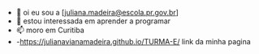 - 👋 oi eu sou a [juliana.madeira@escola.pr.gov.br]
- 🌱 estou interessada em aprender a programar
- 📫 moro em Curitiba 
- -https://julianavianamadeira.github.io/TURMA-E/ link da minha pagina
